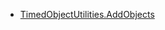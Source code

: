 * [TimedObjectUtilities.AddObjects](xref:Melanchall.DryWetMidi.Interaction.TimedObjectUtilities.AddObjects*)
